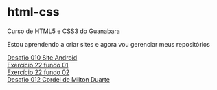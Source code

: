 # html-css
 Curso de HTML5 e CSS3 do Guanabara

Estou aprendendo a criar sites e agora vou gerenciar meus repositórios

<a href="https://willianpauli.github.io/html-css/des010">Desafio 010 Site Android</a><br>
<a href="https://willianpauli.github.io/html-css/ex022/fundo001">Exercício 22 fundo 01</a><br>
<a href="https://willianpauli.github.io/html-css/ex022/fundo002">Exercício 22 fundo 02</a><br>
<a href="https://willianpauli.github.io/html-css/des012/">Desafio 012 Cordel de Milton Duarte</a>
